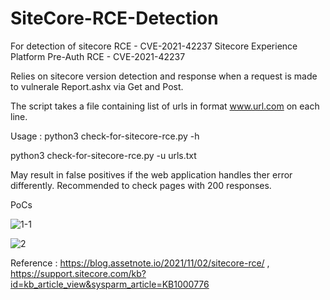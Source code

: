 # SiteCore-RCE-Detection
For detection of sitecore RCE - CVE-2021-42237
Sitecore Experience Platform Pre-Auth RCE - CVE-2021-42237

Relies on sitecore version detection and response when a request is made to vulnerale Report.ashx via Get and Post.

The script takes a file containing list of urls in format www.url.com on each line.

Usage :
python3 check-for-sitecore-rce.py -h

python3 check-for-sitecore-rce.py -u urls.txt

May result in false positives if the web application handles ther error differently. Recommended to check pages with 200 responses.

PoCs

![1-1](https://user-images.githubusercontent.com/61792333/191758579-e83059d7-32b1-44ad-a047-6cd08529323f.png)

![2](https://user-images.githubusercontent.com/61792333/191758706-9d6a80dd-4d14-404a-ae88-541e78e079b6.PNG)

Reference : https://blog.assetnote.io/2021/11/02/sitecore-rce/ , https://support.sitecore.com/kb?id=kb_article_view&sysparm_article=KB1000776
